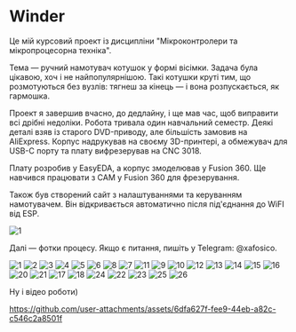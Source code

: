# Winder

Це мій курсовий проект із дисципліни "Мікроконтролери та мікропроцесорна техніка".

Тема — ручний намотувач котушок у формі вісімки. Задача була цікавою, хоч і не найпопулярнішою. Такі котушки круті тим, що розмотуються без вузлів: тягнеш за кінець — і вона розпускається, як гармошка.

Проект я завершив вчасно, до дедлайну, і ще мав час, щоб виправити всі дрібні недоліки. Робота тривала один навчальний семестр. Деякі деталі взяв із старого DVD-приводу, але більшість замовив на AliExpress. Корпус надрукував на своєму 3D-принтері, а обмежувач для USB-C порту та плату вифрезерував на CNC 3018.

Плату розробив у EasyEDA, а корпус змоделював у Fusion 360. Ще навчився працювати з CAM у Fusion 360 для фрезерування.

Також був створений сайт з налаштуваннями та керуванням намотувачем. Він відкривається автоматично після під'єднання до WiFI від ESP.

![1](https://github.com/user-attachments/assets/ac38d1cd-dc0e-46f3-a6fc-2bb72ce991f6)

Далі — фотки процесу. Якщо є питання, пишіть у Telegram: @xafosico.

![1](https://github.com/user-attachments/assets/d7c8f0be-b103-4d40-b191-73c403f8df5f)
![2](https://github.com/user-attachments/assets/46450715-4c52-4aa6-a399-7295ca660902)
![3](https://github.com/user-attachments/assets/22c0ea26-d4c0-4394-833b-302a3e161ca9)
![4](https://github.com/user-attachments/assets/2eea843e-234c-4b25-a367-d35b7af8243e)
![5](https://github.com/user-attachments/assets/ebabf088-5fd0-46b8-b705-02f55e940d06)
![6](https://github.com/user-attachments/assets/651f448a-388d-4d7a-ba5d-c2c780cd2dd7)
![8](https://github.com/user-attachments/assets/8c55eb1b-dc9d-4883-afa7-86c664e2162c)
![7](https://github.com/user-attachments/assets/cf978707-e977-473f-bc80-9ce155d3e799)
![11](https://github.com/user-attachments/assets/8ccc230a-fcdb-4b36-bde6-f51e76ec296d)
![9](https://github.com/user-attachments/assets/8a6ba559-3e70-4409-b8c5-abea70964082)
![10](https://github.com/user-attachments/assets/2585ef4f-0280-4b4e-b21e-8d11c348f483)
![12](https://github.com/user-attachments/assets/1f8f4e8b-42da-4161-a55c-42cbbb825897)
![13](https://github.com/user-attachments/assets/520777e7-c485-4c3e-b4c7-11c013b8e250)
![14](https://github.com/user-attachments/assets/b208f9b7-cdd1-4444-8c8a-92f9dcf1a09f)
![15](https://github.com/user-attachments/assets/177193c3-1587-4991-bd06-5bda79189694)
![16](https://github.com/user-attachments/assets/1287422b-a654-436e-855b-30d05c239e4f)
![20](https://github.com/user-attachments/assets/54e83521-f400-4ff7-bf03-ed7983e17f18)
![21](https://github.com/user-attachments/assets/275fe8e7-e634-4382-8ca1-c4740334835c)
![17](https://github.com/user-attachments/assets/93bd668c-ef49-48af-9f9e-1f141243af8f)
![18](https://github.com/user-attachments/assets/ca962cec-4e50-47a4-9376-25a0246df831)
![24](https://github.com/user-attachments/assets/64656748-eb92-4b38-a315-35bbf6a29369)
![22](https://github.com/user-attachments/assets/d1d09ab1-135e-41f0-80e8-d18b076d4911)
![23](https://github.com/user-attachments/assets/7e82cc09-9b1e-4403-a791-09e26d5f3349)
![25](https://github.com/user-attachments/assets/342bd769-98d3-493d-a5de-8e90af44c936)
![26](https://github.com/user-attachments/assets/30f016b7-173d-46fe-8cb2-36a2afd6e38e)

Ну і відео роботи)

https://github.com/user-attachments/assets/6dfa627f-fee9-44eb-a82c-c546c2a8501f

